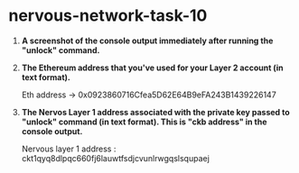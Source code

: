 # nervous-network-task-10

1) <b>A screenshot of the console output immediately after running the "unlock" command.</b>
      

2) <b>The Ethereum address that you've used for your Layer 2 account (in text format).</b>
      
      Eth address -> 0x0923860716Cfea5D62E64B9eFA243B1439226147

3) <b>The Nervos Layer 1 address associated with the private key passed to "unlock" command (in text format). This is "ckb address" in the console output.</b>
      
      Nervous layer 1 address : ckt1qyq8dlpqc660fj6lauwtfsdjcvunlrwgqslsqupaej 
     
